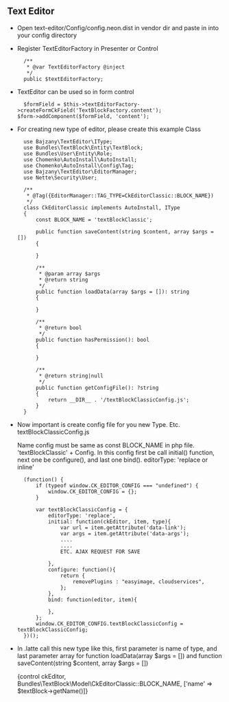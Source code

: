 ## Text Editor


- Open text-editor/Config/config.neon.dist in vendor dir and paste in into your config directory


- Register TextEditorFactory in Presenter or Control

		/**
    	 * @var TextEditorFactory @inject
    	 */
    	public $textEditorFactory;
    	
- TextEditor can be used so in form control

		$formField = $this->textEditorFactory->createFormCkField('TextBlockFactory.content');
      $form->addComponent($formField, 'content');
       	 	
    	
    	
- For creating new type of editor, please create this example Class

        use Bajzany\TextEditor\IType;
        use Bundles\TextBlock\Entity\TextBlock;
        use Bundles\User\Entity\Role;
        use Chomenko\AutoInstall\AutoInstall;
        use Chomenko\AutoInstall\Config\Tag;
        use Bajzany\TextEditor\EditorManager;
        use Nette\Security\User;
        
        /**
         * @Tag({EditorManager::TAG_TYPE=CkEditorClassic::BLOCK_NAME})
         */
        class CkEditorClassic implements AutoInstall, IType
        {
        	const BLOCK_NAME = 'textBlockClassic';
        
        	public function saveContent(string $content, array $args = [])
        	{
        		
        	}
        
        	/**
        	 * @param array $args
        	 * @return string
        	 */
        	public function loadData(array $args = []): string
        	{
        		
        	}
        
        	/**
        	 * @return bool
        	 */
        	public function hasPermission(): bool
        	{
        		
        	}
        
        	/**
        	 * @return string|null
        	 */
        	public function getConfigFile(): ?string
        	{
        		return __DIR__ . '/textBlockClassicConfig.js';
        	}
        }

- Now important is create config file for you new Type. Etc. textBlockClassicConfig.js

	Name config must be same as const BLOCK_NAME in php file. 'textBlockClassic' + Config.
	In this config first be call initial() function, next one be configure(), and last one bind().
	editorType: 'replace or inline'

		(function() {
        	if (typeof window.CK_EDITOR_CONFIG === "undefined") {
        		window.CK_EDITOR_CONFIG = {};
        	}
        
        	var textBlockClassicConfig = {
        		editorType: 'replace',
        		initial: function(ckEditor, item, type){
        			var url = item.getAttribute('data-link');
        			var args = item.getAttribute('data-args');
        			.... 
        			....
        			ETC. AJAX REQUEST FOR SAVE

        		},
        		configure: function(){
        			return {
        				removePlugins : "easyimage, cloudservices",
        			};
        		},
        		bind: function(editor, item){
        
        		},
        	};
        	window.CK_EDITOR_CONFIG.textBlockClassicConfig = textBlockClassicConfig;
        })();
        
        
- In .latte call this new type like this, first parameter is name of type, and last parameter array for  function loadData(array $args = []) and function saveContent(string $content, array $args = [])



	{control ckEditor, Bundles\TextBlock\Model\CkEditorClassic::BLOCK_NAME, 		['name' => $textBlock->getName()]}
